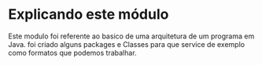 # Explicando este módulo

Este modulo foi referente ao basico de uma arquitetura de um programa em Java.
foi criado alguns packages e Classes para que service de exemplo como formatos
que podemos trabalhar.